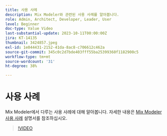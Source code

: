 ```yaml
---
title: 사용 사례
description: Mix Modeler와 관련된 사용 사례를 알아봅니다.
role: Admin, Architect, Developer, Leader, User
level: Beginner
doc-type: Value Video
last-substantial-update: 2023-10-11T00:00:00Z
jira: KT-14135
thumbnail: 3424857.jpeg
exl-id: 1e044431-2152-41da-8ac8-c706612c462a
source-git-commit: 345c0c2d7bde403fff55ba25399360f1182900c5
workflow-type: tm+mt
source-wordcount: '31'
ht-degree: 38%

---
```


# 사용 사례

Mix Modeler에서 다루는 사용 사례에 대해 알아봅니다. 자세한 내용은 [Mix Modeler 사용 사례](https://experienceleague.adobe.com/en/docs/mix-modeler/using/get-started/workflow) 설명서를 참조하십시오.

>[!VIDEO](https://video.tv.adobe.com/v/3424857?learn=on&enablevpops)
